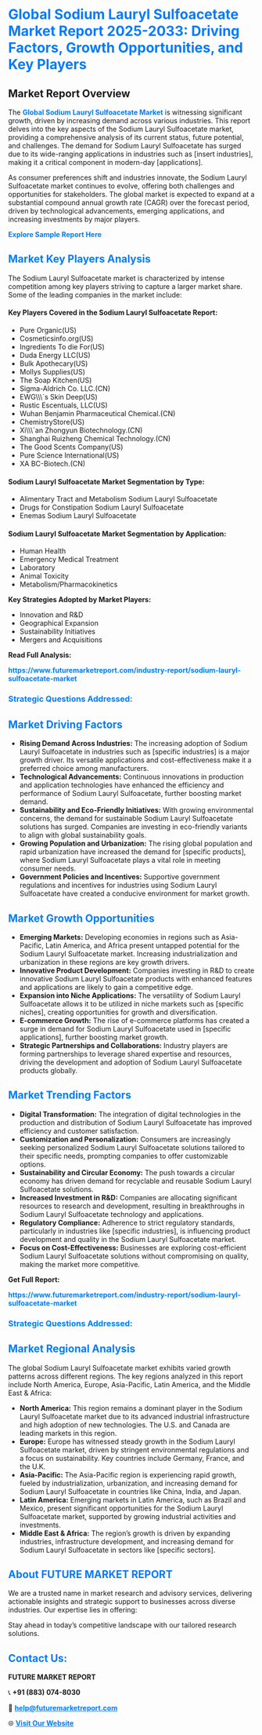 <h1 style="color: #007BFF;">Global Sodium Lauryl Sulfoacetate Market Report 2025-2033: Driving Factors, Growth Opportunities, and Key Players</h1>

<section id="overview">
<h2>Market Report Overview</h2>
<p>The <a href="https://www.futuremarketreport.com/industry-report/sodium-lauryl-sulfoacetate-market" style="color: #007BFF; text-decoration: none;"><strong>Global Sodium Lauryl Sulfoacetate Market</strong></a> is witnessing significant growth, driven by increasing demand across various industries. This report delves into the key aspects of the Sodium Lauryl Sulfoacetate market, providing a comprehensive analysis of its current status, future potential, and challenges. The demand for Sodium Lauryl Sulfoacetate has surged due to its wide-ranging applications in industries such as [insert industries], making it a critical component in modern-day [applications].</p>
<p>As consumer preferences shift and industries innovate, the Sodium Lauryl Sulfoacetate market continues to evolve, offering both challenges and opportunities for stakeholders. The global market is expected to expand at a substantial compound annual growth rate (CAGR) over the forecast period, driven by technological advancements, emerging applications, and increasing investments by major players.</p>
</section>

<section id="overview">
<p><a href="https://www.futuremarketreport.com/request-sample/reportId=114712" style="color: #007BFF; text-decoration: none;"><strong>Explore Sample Report Here</strong></a></p>
</section>

<section id="key-players">
<h2 style="color: #007BFF;">Market Key Players Analysis</h2>
<p>The Sodium Lauryl Sulfoacetate market is characterized by intense competition among key players striving to capture a larger market share. Some of the leading companies in the market include:</p>
<h4>Key Players Covered in the Sodium Lauryl Sulfoacetate Report:</h4>
<ul><li>Pure Organic(US)</li><li>Cosmeticsinfo.org(US)</li><li>Ingredients To die For(US)</li><li>Duda Energy LLC(US)</li><li>Bulk Apothecary(US)</li><li>Mollys Supplies(US)</li><li>The Soap Kitchen(US)</li><li>Sigma-Aldrich Co. LLC.(CN)</li><li>EWG\\\`s Skin Deep(US)</li><li>Rustic Escentuals, LLC(US)</li><li>Wuhan Benjamin Pharmaceutical Chemical.(CN)</li><li>ChemistryStore(US)</li><li>Xi\\\`an Zhongyun Biotechnology.(CN)</li><li>Shanghai Ruizheng Chemical Technology.(CN)</li><li>The Good Scents Company(US)</li><li>Pure Science International(US)</li><li>XA BC-Biotech.(CN)</li></ul>
<h4>Sodium Lauryl Sulfoacetate Market Segmentation by Type:</h4>
<ul><li>Alimentary Tract and Metabolism Sodium Lauryl Sulfoacetate</li><li>Drugs for Constipation Sodium Lauryl Sulfoacetate</li><li>Enemas Sodium Lauryl Sulfoacetate</li></ul>

<h4>Sodium Lauryl Sulfoacetate Market Segmentation by Application:</h4>
<ul><li>Human Health</li><li>Emergency Medical Treatment</li><li>Laboratory</li><li>Animal Toxicity</li><li>Metabolism/Pharmacokinetics</li></ul>
<p><strong>Key Strategies Adopted by Market Players:</strong></p>
<ul>
<li>Innovation and R&D</li>
<li>Geographical Expansion</li>
<li>Sustainability Initiatives</li>
<li>Mergers and Acquisitions</li>
</ul>
</section>

<section>
<p><strong>Read Full Analysis: </strong></p><a href="https://www.futuremarketreport.com/industry-report/sodium-lauryl-sulfoacetate-market" style="color: #007BFF; text-decoration: none;"><strong>https://www.futuremarketreport.com/industry-report/sodium-lauryl-sulfoacetate-market</strong></a>
<h3 style="color: #007BFF;">Strategic Questions Addressed:</h3>
</section>

<section id="driving-factors">
<h2 style="color: #007BFF;">Market Driving Factors</h2>
<ul>
<li><strong>Rising Demand Across Industries:</strong> The increasing adoption of Sodium Lauryl Sulfoacetate in industries such as [specific industries] is a major growth driver. Its versatile applications and cost-effectiveness make it a preferred choice among manufacturers.</li>
<li><strong>Technological Advancements:</strong> Continuous innovations in production and application technologies have enhanced the efficiency and performance of Sodium Lauryl Sulfoacetate, further boosting market demand.</li>
<li><strong>Sustainability and Eco-Friendly Initiatives:</strong> With growing environmental concerns, the demand for sustainable Sodium Lauryl Sulfoacetate solutions has surged. Companies are investing in eco-friendly variants to align with global sustainability goals.</li>
<li><strong>Growing Population and Urbanization:</strong> The rising global population and rapid urbanization have increased the demand for [specific products], where Sodium Lauryl Sulfoacetate plays a vital role in meeting consumer needs.</li>
<li><strong>Government Policies and Incentives:</strong> Supportive government regulations and incentives for industries using Sodium Lauryl Sulfoacetate have created a conducive environment for market growth.</li>
</ul>
</section>

<section id="growth-opportunities">
<h2 style="color: #007BFF;">Market Growth Opportunities</h2>
<ul>
<li><strong>Emerging Markets:</strong> Developing economies in regions such as Asia-Pacific, Latin America, and Africa present untapped potential for the Sodium Lauryl Sulfoacetate market. Increasing industrialization and urbanization in these regions are key growth drivers.</li>
<li><strong>Innovative Product Development:</strong> Companies investing in R&D to create innovative Sodium Lauryl Sulfoacetate products with enhanced features and applications are likely to gain a competitive edge.</li>
<li><strong>Expansion into Niche Applications:</strong> The versatility of Sodium Lauryl Sulfoacetate allows it to be utilized in niche markets such as [specific niches], creating opportunities for growth and diversification.</li>
<li><strong>E-commerce Growth:</strong> The rise of e-commerce platforms has created a surge in demand for Sodium Lauryl Sulfoacetate used in [specific applications], further boosting market growth.</li>
<li><strong>Strategic Partnerships and Collaborations:</strong> Industry players are forming partnerships to leverage shared expertise and resources, driving the development and adoption of Sodium Lauryl Sulfoacetate products globally.</li>
</ul>
</section>

<section id="trending-factors">
<h2 style="color: #007BFF;">Market Trending Factors</h2>
<ul>
<li><strong>Digital Transformation:</strong> The integration of digital technologies in the production and distribution of Sodium Lauryl Sulfoacetate has improved efficiency and customer satisfaction.</li>
<li><strong>Customization and Personalization:</strong> Consumers are increasingly seeking personalized Sodium Lauryl Sulfoacetate solutions tailored to their specific needs, prompting companies to offer customizable options.</li>
<li><strong>Sustainability and Circular Economy:</strong> The push towards a circular economy has driven demand for recyclable and reusable Sodium Lauryl Sulfoacetate solutions.</li>
<li><strong>Increased Investment in R&D:</strong> Companies are allocating significant resources to research and development, resulting in breakthroughs in Sodium Lauryl Sulfoacetate technology and applications.</li>
<li><strong>Regulatory Compliance:</strong> Adherence to strict regulatory standards, particularly in industries like [specific industries], is influencing product development and quality in the Sodium Lauryl Sulfoacetate market.</li>
<li><strong>Focus on Cost-Effectiveness:</strong> Businesses are exploring cost-efficient Sodium Lauryl Sulfoacetate solutions without compromising on quality, making the market more competitive.</li>
</ul>
</section>

<section>
<p><strong>Get Full Report: </strong></p><a href="https://www.futuremarketreport.com/industry-report/sodium-lauryl-sulfoacetate-market" style="color: #007BFF; text-decoration: none;"><strong>https://www.futuremarketreport.com/industry-report/sodium-lauryl-sulfoacetate-market</strong></a>
<h3 style="color: #007BFF;">Strategic Questions Addressed:</h3>
</section>


<section id="regional-analysis">
<h2 style="color: #007BFF;">Market Regional Analysis</h2>
<p>The global Sodium Lauryl Sulfoacetate market exhibits varied growth patterns across different regions. The key regions analyzed in this report include North America, Europe, Asia-Pacific, Latin America, and the Middle East & Africa:</p>
<ul>
<li><strong>North America:</strong> This region remains a dominant player in the Sodium Lauryl Sulfoacetate market due to its advanced industrial infrastructure and high adoption of new technologies. The U.S. and Canada are leading markets in this region.</li>
<li><strong>Europe:</strong> Europe has witnessed steady growth in the Sodium Lauryl Sulfoacetate market, driven by stringent environmental regulations and a focus on sustainability. Key countries include Germany, France, and the U.K.</li>
<li><strong>Asia-Pacific:</strong> The Asia-Pacific region is experiencing rapid growth, fueled by industrialization, urbanization, and increasing demand for Sodium Lauryl Sulfoacetate in countries like China, India, and Japan.</li>
<li><strong>Latin America:</strong> Emerging markets in Latin America, such as Brazil and Mexico, present significant opportunities for the Sodium Lauryl Sulfoacetate market, supported by growing industrial activities and investments.</li>
<li><strong>Middle East & Africa:</strong> The region’s growth is driven by expanding industries, infrastructure development, and increasing demand for Sodium Lauryl Sulfoacetate in sectors like [specific sectors].</li>
</ul>
</section>

<footer>
<h2 style="color: #007BFF;">About FUTURE MARKET REPORT</h2>
<p>We are a trusted name in market research and advisory services, delivering actionable insights and strategic support to businesses across diverse industries. Our expertise lies in offering:</p>

<p>Stay ahead in today’s competitive landscape with our tailored research solutions.</p>

<h2 style="color: #007BFF;">Contact Us:</h2>
<p><strong>FUTURE MARKET REPORT</strong></p>
<p>📞 <strong>+91 (883) 074-8030</strong></p>
<p>📧 <strong><a href="mailto:help@futuremarketreport.com" style="color: #007BFF;">help@futuremarketreport.com</a></strong></p>
<p>🌐 <strong><a href="https://www.futuremarketreport.com/" style="color: #007BFF;">Visit Our Website</a></strong></p>
</footer>